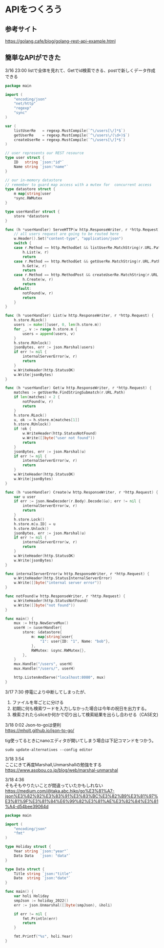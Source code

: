 # APIをつくろう

## 参考サイト
https://golang.cafe/blog/golang-rest-api-example.html

## 簡単なAPIができた

3/16 23:00
listで全体を見れて、Getでid検索できる、postで新しくデータ作成できる

```go
package main

import (
	"encoding/json"
	"net/http"
	"regexp"
	"sync"
)

var (
	listUserRe   = regexp.MustCompile(`^\/users[\/]*$`)
	getUserRe    = regexp.MustCompile(`^\/users\/(\d+)$`)
	createUserRe = regexp.MustCompile(`^\/users[\/]*$`)
)

// user represents our REST resource
type user struct {
	ID   string `json:"id"`
	Name string `json:"name"`
}

// our in-memory datastore
// remember to guard map access with a mutex for  concurrent access
type datastore struct {
	m map[string]user
	*sync.RWMutex
}

type userHandler struct {
	store *datastore
}

func (h *userHandler) ServeHTTP(w http.ResponseWriter, r *http.Request) {
	// all users request are going to be routed here
	w.Header().Set("content-type", "application/json")
	switch {
	case r.Method == http.MethodGet && listUserRe.MatchString(r.URL.Path):
		h.List(w, r)
		return
	case r.Method == http.MethodGet && getUserRe.MatchString(r.URL.Path):
		h.Get(w, r)
		return
	case r.Method == http.MethodPost && createUserRe.MatchString(r.URL.Path):
		h.Create(w, r)
		return
	default:
		notFound(w, r)
		return
	}
}

func (h *userHandler) List(w http.ResponseWriter, r *http.Request) {
	h.store.RLock()
	users := make([]user, 0, len(h.store.m))
	for _, v := range h.store.m {
		users = append(users, v)
	}
	h.store.RUnlock()
	jsonBytes, err := json.Marshal(users)
	if err != nil {
		internalServerError(w, r)
		return
	}
	w.WriteHeader(http.StatusOK)
	w.Write(jsonBytes)
}

func (h *userHandler) Get(w http.ResponseWriter, r *http.Request) {
	matches := getUserRe.FindStringSubmatch(r.URL.Path)
	if len(matches) < 2 {
		notFound(w, r)
		return
	}
	h.store.RLock()
	u, ok := h.store.m[matches[1]]
	h.store.RUnlock()
	if !ok {
		w.WriteHeader(http.StatusNotFound)
		w.Write([]byte("user not found"))
		return
	}
	jsonBytes, err := json.Marshal(u)
	if err != nil {
		internalServerError(w, r)
		return
	}
	w.WriteHeader(http.StatusOK)
	w.Write(jsonBytes)
}

func (h *userHandler) Create(w http.ResponseWriter, r *http.Request) {
	var u user
	if err := json.NewDecoder(r.Body).Decode(&u); err != nil {
		internalServerError(w, r)
		return
	}
	h.store.Lock()
	h.store.m[u.ID] = u
	h.store.Unlock()
	jsonBytes, err := json.Marshal(u)
	if err != nil {
		internalServerError(w, r)
		return
	}
	w.WriteHeader(http.StatusOK)
	w.Write(jsonBytes)
}

func internalServerError(w http.ResponseWriter, r *http.Request) {
	w.WriteHeader(http.StatusInternalServerError)
	w.Write([]byte("internal server error"))
}

func notFound(w http.ResponseWriter, r *http.Request) {
	w.WriteHeader(http.StatusNotFound)
	w.Write([]byte("not found"))
}

func main() {
	mux := http.NewServeMux()
	userH := &userHandler{
		store: &datastore{
			m: map[string]user{
				"1": user{ID: "1", Name: "bob"},
			},
			RWMutex: &sync.RWMutex{},
		},
	}
	mux.Handle("/users", userH)
	mux.Handle("/users/", userH)

	http.ListenAndServe("localhost:8080", mux)
}
```

3/17 7:30
停電により中断してしまったが、   
1. ファイルを年ごとに分ける
2. 初期に何も検索ワードを入力しなかった場合は今年の祝日を出力する。
3. 検索されたらsliceか何かで切り出して検索結果を出らし合わせる（CASE文)

3/18 0:02
Json-to-goは便利    
https://mholt.github.io/json-to-go/

tig使ってるときにnanoエディタが開いてしまう場合は下記コマンドをつかう。   
```
sudo update-alternatives --config editor
```

3/18 3:54   
ここにきて再度Marshall,Unmarshallの勉強をする   
https://www.asobou.co.jp/blog/web/marshal-unmarshal

3/18 4:36   
そもそもやりたいことが間違っていたかもしれない   
https://medium.com/@taka.abc.hiko/go%E3%81%A7-json%E3%82%92%E3%83%91%E3%83%BC%E3%82%B9%E3%81%97%E3%81%9F%E3%81%84%E6%99%82%E3%81%AE%E3%82%84%E3%81%A4-d54bee39064d

```go
package main

import (
	"encoding/json"
	"fmt"
)

type Holiday struct {
	Year string `json:"year"`
	Data Data   `json: "data"`
}

type Data struct {
	Title string `json:"title"`
	Date  string `json:"date"`
}

func main() {
	var holi Holiday
	smpJson := holiday_2022()
	err := json.Unmarshal([]byte(smpJson), &holi)

	if err != nil {
		fmt.Println(err)
		return
	}

	fmt.Printf("%s", holi.Year)
}

```

